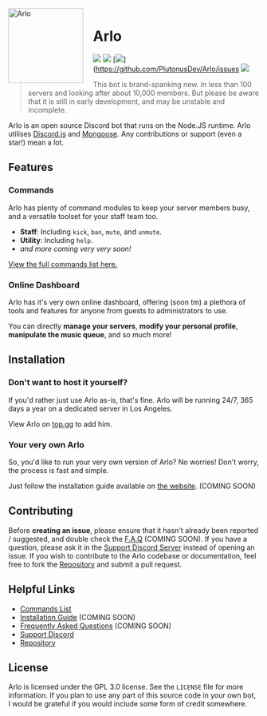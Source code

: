 <img width="150" height="150" align="left" style="float: left; margin: 0 20px 0 0;" alt="Arlo" src="https://i.vgy.me/27MmRX.jpg">

# Arlo

[![](https://img.shields.io/discord/826299662289207296.svg?logo=discord&colorB=00BFFF&label=Arlo%20Support)](https://discord.gg/FE5AvpBARk)
[![](https://img.shields.io/badge/discord.js-v13.0.0--dev-blue.svg?logo=npm)](https://github.com/discordjs/discord.js)
[![](https://img.shields.io/github/issues/PlutonusDev/Arlo)](https://github.com/PlutonusDev/Arlo/issues
[![](https://snyk.io/test/github/PlutonusDev/Arlo)]()

> This bot is brand-spanking new. In less than 100 servers and looking after about 10,000 members. But please be aware that it is still in early development, and may be unstable and incomplete.

Arlo is an open source Discord bot that runs on the Node.JS runtime. Arlo utilises [Discord.js](https://discord.js.org) and [Mongoose](https://mongoosejs.com/docs/api.html). Any contributions or support (even a star!) mean a lot.

## Features

### Commands

Arlo has plenty of command modules to keep your server members busy, and a versatile toolset for your staff team too.

*   **Staff**: Including `kick`, `ban`, `mute`, and `unmute`.
*   **Utility**: Including `help`.
*   *and more coming very very soon!*

[View the full commands list here.](https://azure.plutonus.co/commands)

### Online Dashboard

Arlo has it's very own online dashboard, offering (soon tm) a plethora of tools and features for anyone from guests to administrators to use.

You can directly **manage your servers**, **modify your personal profile**, **manipulate the music queue**, and so much more!

## Installation

### Don't want to host it yourself?

If you'd rather just use Arlo as-is, that's fine. Arlo will be running 24/7, 365 days a year on a dedicated server in Los Angeles.

View Arlo on [top.gg](https://top.gg/bot/791294502185861130) to add him.

### Your very own Arlo

So, you'd like to run your very own version of Arlo? No worries! Don't worry, the process is fast and simple.

Just follow the installation guide available on [the website](https://azure.plutonus.co/). (COMING SOON)

## Contributing

Before **creating an issue**, please ensure that it hasn't already been reported / suggested, and double check the [F.A.Q](https://azure.plutonus.co) (COMING SOON). If you have a question, please ask it in the [Support Discord Server](https://discord.gg/FE5AvpBARk) instead of opening an issue. If you wish to contribute to the Arlo codebase or documentation, feel free to fork the [Repository](https://github.com/PlutonusDev/Arlo) and submit a pull request.

## Helpful Links

*   [Commands List](https://azure.plutonus.co/commands)
*   [Installation Guide](https://azure.plutonus.co/) (COMING SOON)
*   [Frequently Asked Questions](https://azure.plutonus.co) (COMING SOON)
*   [Support Discord](https://discord.gg/FE5AvpBARk)
*   [Repository](https://github.com/PlutonusDev/Arlo)

## License

Arlo is licensed under the GPL 3.0 license. See the `LICENSE` file for more information. If you plan to use any part of this source code in your own bot, I would be grateful if you would include some form of credit somewhere.
